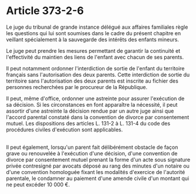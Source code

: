 # Article 373-2-6

<p>Le juge du tribunal de grande instance délégué aux affaires familiales règle les questions qui lui sont soumises dans le cadre du présent chapitre en veillant spécialement à la sauvegarde des intérêts des enfants mineurs.</p><p>Le juge peut prendre les mesures permettant de garantir la continuité et l'effectivité du maintien des liens de l'enfant avec chacun de ses parents.</p><p>Il peut notamment ordonner l'interdiction de sortie de l'enfant du territoire français sans l'autorisation des deux parents. Cette interdiction de sortie du territoire sans l'autorisation des deux parents est inscrite au fichier des personnes recherchées par le procureur de la République.</p><p>Il peut, même d'office, ordonner une astreinte pour assurer l'exécution de sa décision. Si les circonstances en font apparaître la nécessité, il peut assortir d'une astreinte la décision rendue par un autre juge ainsi que l'accord parental constaté dans la convention de divorce par consentement mutuel. Les dispositions des articles L. 131-2 à L. 131-4 du code des procédures civiles d'exécution sont applicables.<br/><br/>

Il peut également, lorsqu'un parent fait délibérément obstacle de façon grave ou renouvelée à l'exécution d'une décision, d'une convention de divorce par consentement mutuel prenant la forme d'un acte sous signature privée contresigné par avocats déposé au rang des minutes d'un notaire ou d'une convention homologuée fixant les modalités d'exercice de l'autorité parentale, le condamner au paiement d'une amende civile d'un montant qui ne peut excéder 10 000 €.</p>